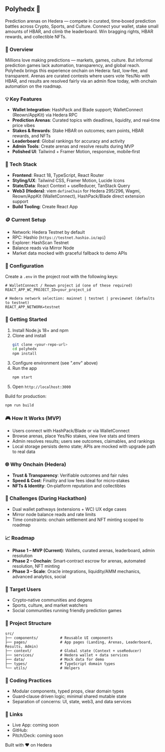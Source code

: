 ## Polyhedx 🎲
Prediction arenas on Hedera — compete in curated, time‑boxed prediction battles across Crypto, Sports, and Culture. Connect your wallet, stake small amounts of HBAR, and climb the leaderboard. Win bragging rights, HBAR rewards, and collectible NFTs.

### 🚀 Overview
Millions love making predictions — markets, games, culture. But informal prediction games lack automation, transparency, and global reach. Polyhedx brings this experience onchain on Hedera: fast, low‑fee, and transparent. Arenas are curated contests where users vote Yes/No with HBAR, and results are resolved fairly via an admin flow today, with onchain automation on the roadmap.

### 💡 Key Features
- **Wallet Integration**: HashPack and Blade support; WalletConnect (Reown/AppKit) via Hedera RPC
- **Prediction Arenas**: Curated topics with deadlines, liquidity, and real‑time price vibes
- **Stakes & Rewards**: Stake HBAR on outcomes; earn points, HBAR rewards, and NFTs
- **Leaderboard**: Global rankings for accuracy and activity
- **Admin Tools**: Create arenas and resolve results during MVP
- **Polished UI**: Tailwind + Framer Motion, responsive, mobile‑first

### 🧱 Tech Stack
- **Frontend**: React 18, TypeScript, React Router
- **Styling/UX**: Tailwind CSS, Framer Motion, Lucide Icons
- **State/Data**: React Context + useReducer, TanStack Query
- **Web3 (Hedera)**: viem `defineChain` for Hedera 295/296, Wagmi, Reown/AppKit (WalletConnect), HashPack/Blade direct extension support
- **Build Tooling**: Create React App

### 🪙 Current Setup
- Network: Hedera Testnet by default
- RPC: Hashio (`https://testnet.hashio.io/api`)
- Explorer: HashScan Testnet
- Balance reads via Mirror Node
- Market data mocked with graceful fallback to demo APIs

### 🔧 Configuration
Create a `.env` in the project root with the following keys:

```env
# WalletConnect / Reown project id (one of these required)
REACT_APP_WC_PROJECT_ID=your_project_id

# Hedera network selection: mainnet | testnet | previewnet (defaults to testnet)
REACT_APP_NETWORK=testnet
```

### 🧪 Getting Started
1. Install Node.js 18+ and npm
2. Clone and install
   ```bash
   git clone <your-repo-url>
   cd polyhedx
   npm install
   ```
3. Configure environment (see ".env" above)
4. Run the app
   ```bash
   npm start
   ```
5. Open `http://localhost:3000`

Build for production:
```bash
npm run build
```

### 🎮 How It Works (MVP)
- Users connect with HashPack/Blade or via WalletConnect
- Browse arenas, place Yes/No stakes, view live stats and timers
- Admin resolves results; users see outcomes, claimables, and rankings
- Local storage persists demo state; APIs are mocked with upgrade path to real data

### 🌐 Why Onchain (Hedera)
- **Trust & Transparency**: Verifiable outcomes and fair rules
- **Speed & Cost**: Finality and low fees ideal for micro‑stakes
- **NFTs & Identity**: On‑platform reputation and collectibles

### 🧠 Challenges (During Hackathon)
- Dual wallet pathways (extensions + WC) UX edge cases
- Mirror node balance reads and rate limits
- Time constraints: onchain settlement and NFT minting scoped to roadmap

### 📈 Roadmap
- **Phase 1 – MVP (Current)**: Wallets, curated arenas, leaderboard, admin resolution
- **Phase 2 – Onchain**: Smart‑contract escrow for arenas, automated resolution, NFT minting
- **Phase 3 – Scale**: Oracle integrations, liquidity/AMM mechanics, advanced analytics, social

### 👥 Target Users
- Crypto‑native communities and degens
- Sports, culture, and market watchers
- Social communities running friendly prediction games

### 📁 Project Structure
```
src/
├── components/          # Reusable UI components
├── pages/               # App pages (Landing, Arenas, Leaderboard, Results, Admin)
├── context/             # Global state (Context + useReducer)
├── services/            # Hedera wallet + data services
├── data/                # Mock data for demo
├── types/               # TypeScript domain types
└── utils/               # Helpers
```

### 🧹 Coding Practices
- Modular components, typed props, clear domain types
- Guard‑clause driven logic; minimal shared mutable state
- Separation of concerns: UI, state, web3, and data services

### 🔗 Links
- Live App: coming soon
- GitHub: <your-repo-url>
- Pitch/Deck: coming soon


Built with ❤️ on Hedera
